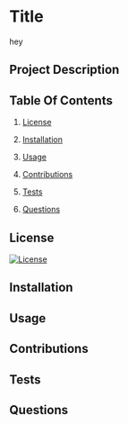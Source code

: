 # Title
  hey 

 ## Project Description
  

 ## Table Of Contents

  1. [License](#license)

  2. [Installation](#installation)

  3. [Usage](#usage)

  4. [Contributions](#contributions)

  5. [Tests](#tests)

  6. [Questions](#questions)


 ## License
  [![License](https://img.shields.io/badge/License-Apache_2.0-blue.svg)](https://opensource.org/licenses/Apache-2.0)
  
 ## Installation
  

 ## Usage
  

 ## Contributions
  
 
 ## Tests
  
 
 ## Questions
 

 

 []()

  
  